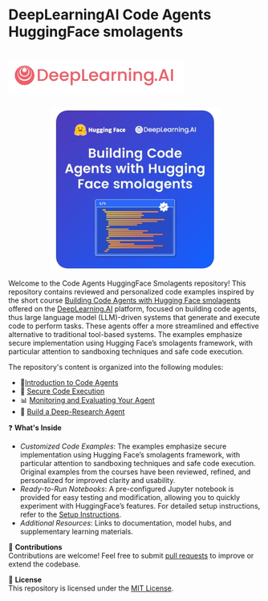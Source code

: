 # DeepLearningAI Code Agents HuggingFace smolagents  


# ![image1](https://github.com/16032022/DeepLearningAI_Code_Agents_HuggingFace_smolagents/blob/0be092ba91337cbbc7b203a8f0a2279fc770cb9a/Image1.jpeg)

<p align="center">
  <img src="https://github.com/16032022/DeepLearningAI_Code_Agents_HuggingFace_smolagents/blob/a0628d92d60bb9036a4d7a16313f224b4f7640cb/Image2.jpeg" alt="Image2">
</p>


Welcome to the Code Agents HuggingFace Smolagents repository! This repository contains reviewed and personalized code examples inspired by the short course [Building Code Agents with Hugging Face smolagents](https://www.deeplearning.ai/short-courses/building-code-agents-with-hugging-face-smolagents/) offered on the [DeepLearning.AI](https://www.deeplearning.ai/courses/) platform, focused on building code agents, thus large language model (LLM)-driven systems that generate and execute code to perform tasks. These agents offer a more streamlined and effective alternative to traditional tool-based systems. The examples emphasize secure implementation using Hugging Face’s smolagents framework, with particular attention to sandboxing techniques and safe code execution.  

The repository's content is organized into the following modules:    
- 🚀[Introduction to Code Agents](https://github.com/16032022/DeepLearningAI_Code_Agents_HuggingFace_smolagents/tree/main/Introduction_Code_Agents)
- 🔐 [Secure Code Execution](https://github.com/16032022/DeepLearningAI_Code_Agents_HuggingFace_smolagents/tree/main/Secure_Code_Execution)   
- 📊 [Monitoring and Evaluating Your Agent](https://github.com/16032022/DeepLearningAI_Code_Agents_HuggingFace_smolagents/tree/main/Monitoring_Evaluationg_Agent)
- 🧠 [Build a Deep-Research Agent](https://github.com/16032022/DeepLearningAI_Code_Agents_HuggingFace_smolagents/tree/main/Build_Deep_Research_Agent)


❓ **What's Inside**    
- _Customized Code Examples_: The examples emphasize secure implementation using Hugging Face’s smolagents framework, with particular attention to sandboxing techniques and safe code execution.  Original examples from     the courses have been reviewed, refined, and personalized for improved clarity and usability.  
- _Ready-to-Run Notebooks_: A pre-configured Jupyter notebook is provided for easy testing and modification, allowing you to quickly experiment with HuggingFace’s features. For detailed setup instructions, refer to the     [Setup Instructions](SETUP.md).  
- _Additional Resources_: Links to documentation, model hubs, and supplementary learning materials.  


🎯 **Contributions**  
Contributions are welcome! Feel free to submit [pull requests](https://github.com/16032022/DeepLearningAI_Code_Agents_HuggingFace_smolagents/pulls) to improve or extend the codebase.


📄 **License**  
This repository is licensed under the [MIT License](https://github.com/16032022/DeepLearningAI_Code_Agents_HuggingFace_smolagents/blob/main/LICENSE).









